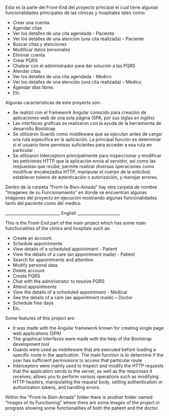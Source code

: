 Esta es la parte del Front-End del proyecto principal el cual tiene algunas funcionalidades principales de las clínicas y hospitales tales como:
-	Crear una cuenta.
-	Agendar citas
-	Ver los detalles de una cita agendada - Paciente
-	Ver los detalles de una atención (una cita realizada) - Paciente
-	Buscar citas y atenciones
-	Modificar datos personales
-	Eliminar cuenta
-	Crear PQRS
-	Chatear con el administrador para dar solución a las PQRS
-	Atender citas
-	Ver los detalles de una cita agendada - Medico
-	Ver los detalles de una atención (una cita realizada) – Medico
-	Agendar días libres
-	Etc.

Algunas características de este proyecto son:
-	Se realizó con el framework Angular conocido para creación de aplicaciones web de una sola página (SPA, por sus siglas en inglés)
-	Las interfaces graficas se realizaron con la ayuda de la herramienta de desarrollo Bootstrap
-	Se utilizaron Guards como middleware que se ejecutan antes de cargar una ruta específica en la aplicación. La principal función es determinar si el usuario tiene permisos suficientes para acceder a esa ruta en particular 
-	Se utilizaron Interceptors principalmente para inspeccionar y modificar las peticiones HTTP que la aplicación envía al servidor, así como las respuestas que recibe; permite realizar diversas operaciones como modificar encabezados HTTP, manipular el cuerpo de la solicitud, establecer tokens de autenticación o autorización, y manejar errores.

Dentro de la carpeta “Front-la-Bien-Amada” hay otra carpeta de nombre “Imagenes de su Funcionamiento” en donde se encuentran algunas imágenes del proyecto en ejecución mostrando algunas funcionalidades tanto del paciente como del medico.

___________________________ English _____________________

This is the Front-End part of the main project which has some main functionalities of the clinics and hospitals such as:

-	Create an account.
-	Schedule appointments
- View details of a scheduled appointment - Patient
- View the details of a care (an appointment made) - Patient
- Search for appointments and attention
- Modify personal data
-	Delete account
- Create PQRS
- Chat with the administrator to resolve PQRS
- Attend appointments
- View the details of a scheduled appointment - Medical
- See the details of a care (an appointment made) – Doctor
- Schedule free days
-	Etc.

Some features of this project are:

- It was made with the Angular framework known for creating single page web applications (SPA)
- The graphical interfaces were made with the help of the Bootstrap development tool
- Guards were used as middleware that are executed before loading a specific route in the application. The main function is to determine if the user has sufficient permissions to access that particular route
- Interceptors were mainly used to inspect and modify the HTTP requests that the application sends to the server, as well as the responses it receives; allows you to perform various operations such as modifying HTTP headers, manipulating the request body, setting authentication or authorization tokens, and handling errors.

Within the “Front-la-Bien-Amada” folder there is another folder named “Images of its Functioning” where there are some images of the project in progress showing some functionalities of both the patient and the doctor.
